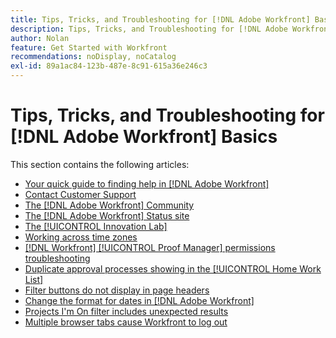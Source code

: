 ```yaml
---
title: Tips, Tricks, and Troubleshooting for [!DNL Adobe Workfront] Basics
description: Tips, Tricks, and Troubleshooting for [!DNL Adobe Workfront] Basics
author: Nolan
feature: Get Started with Workfront
recommendations: noDisplay, noCatalog
exl-id: 89a1ac84-123b-487e-8c91-615a36e246c3
---
```

# Tips, Tricks, and Troubleshooting for [!DNL Adobe Workfront] Basics

This section contains the following articles:

* [Your quick guide to finding help in [!DNL Adobe Workfront]](../../workfront-basics/tips-tricks-and-troubleshooting/guide-for-help-in-workfront.md)
* [Contact Customer Support](../../workfront-basics/tips-tricks-and-troubleshooting/contact-customer-support.md)
* [The [!DNL Adobe Workfront] Community](../../workfront-basics/tips-tricks-and-troubleshooting/workfront-community.md)
* [The [!DNL Adobe Workfront] Status site](../../workfront-basics/tips-tricks-and-troubleshooting/understand-the-status-site.md)
* [The [!UICONTROL Innovation Lab]](../../workfront-basics/tips-tricks-and-troubleshooting/idea-exchange.md)
* [Working across time zones](../../workfront-basics/tips-tricks-and-troubleshooting/working-across-timezones.md)
* [[!DNL Workfront] [!UICONTROL Proof Manager] permissions troubleshooting](../../workfront-basics/tips-tricks-and-troubleshooting/wp-manager-permissions-troubleshooting.md)
* [Duplicate approval processes showing in the [!UICONTROL Home Work List]](../../workfront-basics/tips-tricks-and-troubleshooting/duplicate-apprval-processes-home.md)
* [Filter buttons do not display in page headers](../../workfront-basics/tips-tricks-and-troubleshooting/filter-buttons-do-not-display-in-page-headers.md)
* [Change the format for dates in [!DNL Adobe Workfront]](../tips-tricks-and-troubleshooting/change-date-format-chrome.md)
* [Projects I'm On filter includes unexpected results](../tips-tricks-and-troubleshooting/projects-im-on-filter-including-unexpected-results.md)
* [Multiple browser tabs cause Workfront to log out](/help/quicksilver/workfront-basics/tips-tricks-and-troubleshooting/multiple-browser-tabs-cause-logout.md)